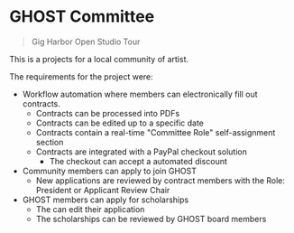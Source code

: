 # GHOST Committee

> Gig Harbor Open Studio Tour

This is a projects for a local community of artist. 

The requirements for the project were:

- Workflow automation where members can electronically fill out contracts. 
  - Contracts can be processed into PDFs
  - Contracts can be edited up to a specific date
  - Contracts contain a real-time "Committee Role" self-assignment section
  - Contracts are integrated with a PayPal checkout solution
    - The checkout can accept a automated discount
- Community members can apply to join GHOST
  - New applications are reviewed by contract members with the Role: President or Applicant Review Chair
- GHOST members can apply for scholarships
  - The can edit their application 
  - The scholarships can be reviewed by GHOST board members